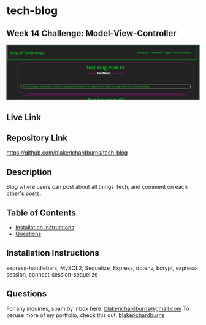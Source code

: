 # tech-blog
## Week 14 Challenge: Model-View-Controller

![Alt text](./public/assets/screenshot.JPG "Screenshot")

## Live Link


## Repository Link
https://github.com/blakerichardburns/tech-blog

## Description
Blog where users can post about all things Tech, and comment on each other's posts.

  ## Table of Contents
  * [Installation Instructions](#installation-instructions)
  * [Questions](#questions)

  ## Installation Instructions
express-handlebars, MySQL2, Sequelize, Express, dotenv, bcrypt, express-session, connect-session-sequelize

  ## Questions
  For any inquiries, spam by inbox here: blakerichardburns@gmail.com
  To peruse more of my portfolio, check this out: [blakerichardburns](https://github.com/blakerichardburns)